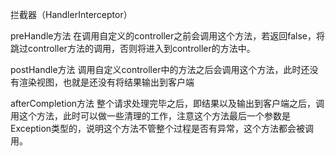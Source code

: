 拦截器（HandlerInterceptor）

preHandle方法
在调用自定义的controller之前会调用这个方法，若返回false，将跳过controller方法的调用，否则将进入到controller的方法中。

postHandle方法
调用自定义controller中的方法之后会调用这个方法，此时还没有渲染视图，也就是还没有将结果输出到客户端

afterCompletion方法
整个请求处理完毕之后，即结果以及输出到客户端之后，调用这个方法，此时可以做一些清理的工作，注意这个方法最后一个参数是Exception类型的，说明这个方法不管整个过程是否有异常，这个方法都会被调用。